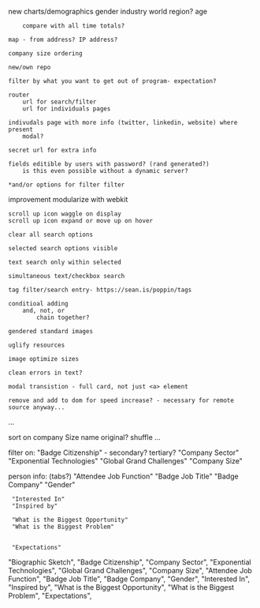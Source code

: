 

new
	charts/demographics
		gender
		industry
		world region?
		age

		compare with all time totals?

	map - from address? IP address?

	company size ordering

	new/own repo

	filter by what you want to get out of program- expectation?

	router
		url for search/filter
		url for individuals pages

	indivudals page with more info (twitter, linkedin, website) where present
		modal?

	secret url for extra info

	fields editible by users with password? (rand generated?)
		is this even possible without a dynamic server?

	*and/or options for filter filter

improvement
	modularize with webkit

	scroll up icon waggle on display
	scroll up icon expand or move up on hover

	clear all search options

	selected search options visible

	text search only within selected

	simultaneous text/checkbox search

	tag filter/search entry- https://sean.is/poppin/tags

	conditioal adding
		and, not, or
			chain together?

	gendered standard images

	uglify resources

	image optimize sizes

	clean errors in text?

	modal transistion - full card, not just <a> element

	remove and add to dom for speed increase? - necessary for remote source anyway...



...

sort on
	company Size
	name
	original?
	shuffle
	...

filter on:
	"Badge Citizenship" 		- secondary? tertiary?
	"Company Sector"
	"Exponential Technologies"
	"Global Grand Challenges"
	"Company Size"



person info: (tabs?)
	"Attendee Job Function"
	"Badge Job Title"
	"Badge Company"
	"Gender"


	 "Interested In"
	 "Inspired by"

	 "What is the Biggest Opportunity"
	 "What is the Biggest Problem"


	 "Expectations"

"Biographic Sketch",
"Badge Citizenship",
"Company Sector",
"Exponential Technologies",
"Global Grand Challenges",
"Company Size",
"Attendee Job Function",
"Badge Job Title",
"Badge Company",
"Gender",
"Interested In",
"Inspired by",
"What is the Biggest Opportunity",
"What is the Biggest Problem",
"Expectations",